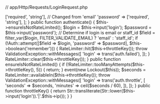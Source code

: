 // app/Http/Requests/LoginRequest.php
<?php

namespace App\Http\Requests;

use Illuminate\Auth\Events\Lockout;
use Illuminate\Foundation\Http\FormRequest;
use Illuminate\Support\Facades\Auth;
use Illuminate\Support\Facades\RateLimiter;
use Illuminate\Support\Str;
use Illuminate\Validation\ValidationException;

class LoginRequest extends FormRequest
{
    public function authorize()
    {
        return true;
    }

    public function rules()
    {
        return [
            'login' => ['required', 'string'], // Changed from 'email'
            'password' => ['required', 'string'],
        ];
    }

    public function authenticate()
    {
        $this->ensureIsNotRateLimited();

        $login = $this->input('login');
        $password = $this->input('password');

        // Determine if login is email or staff_id
        $field = filter_var($login, FILTER_VALIDATE_EMAIL) ? 'email' : 'staff_id';

        if (!Auth::attempt([$field => $login, 'password' => $password], $this->boolean('remember'))) {
            RateLimiter::hit($this->throttleKey());

            throw ValidationException::withMessages([
                'login' => trans('auth.failed'),
            ]);
        }

        RateLimiter::clear($this->throttleKey());
    }

    public function ensureIsNotRateLimited()
    {
        if (!RateLimiter::tooManyAttempts($this->throttleKey(), 5)) {
            return;
        }

        event(new Lockout($this));

        $seconds = RateLimiter::availableIn($this->throttleKey());

        throw ValidationException::withMessages([
            'login' => trans('auth.throttle', [
                'seconds' => $seconds,
                'minutes' => ceil($seconds / 60),
            ]),
        ]);
    }

    public function throttleKey()
    {
        return Str::transliterate(Str::lower($this->input('login')).'|'.$this->ip());
    }
}